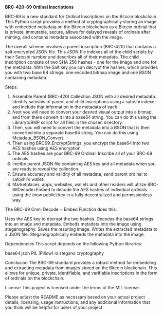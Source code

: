 **BRC-420-69 Ordinal Inscriptions**

BRC-69 is a new standard for Ordinal Inscriptions on the Bitcoin blockchain. This Python script provides a method of cryptographically storing an image with embedded metadata on the Bitcoin blockchain as a Bitcoin ordinal that is private, immutable, secure, allows for delayed reveals of ordinals after minting, and contains metadata associated with the image.

The overall scheme involves a parent inscription (BRC-420) that contains a salt-encrypted JSON file. This JSON file indexes all of the child scripts by their Satoshi number and describes all of their metadata. The child inscription consists of two SHA 256 hashes - one for the image and one for the metadata. With the Salt key you can decrypt the hashes, which provides you with two base 64 strings: one encoded bitmap image and one BSON containing metadata.  

Steps:

1. Assemble Parent (BRC-420) Collection JSON with all desired metadata. Identify satoshis of parent and child inscriptions using a satoshi indexer and include that information in the metadata of each.  
2. Next you will need to convert your desired visual output into a bitmap, and from there convert it into a base64 string. You can do this using the LibrarytoBMP script for all files in the chosen directory. 
3. Then, you will need to convert the metadata into a BSON that is then converted into a separate base64 string.  You can do this using Metadata_BSON_Convert.  
4. Then using BRC69_EncryptStrings, you encrypt the base64 into two AES hashes using AES encryption. 
5. The AES hashes are your BRC-69 Ordinal. Inscribe all of your BRC-69 ordinals. 
6. Incribe parent JSON file containing AES key and all metadata when you are ready to reveal the collection. 
7. Ensure accuracy and validity of all metadata, send parent ordinal to satoshi's wallet. 
8. Marketplaces, apps, websites, wallets and other readers will utilize BRC-69Decode+Embed to decode the AES hashes of individual ordinals using the (now public) key in a fully decentralized and permissionless way. 

The BRC-69 Omni Decode + Embed Function does this:

Uses the AES key to decrypt the two hashes. 
Decodes the base64 strings into an image and metadata.
Embeds metadata into the image using steganography.
Saves the resulting image. 
Writes the extracted metadata to a JSON file. 
Steganographically embeds the metadata into the image. 
  

Dependencies
This script depends on the following Python libraries:

base64
json
PIL (Pillow)
io
stegano
cryptography


Conclusion
The BRC-69 standard provides a robust method for embedding and extracting metadata from images stored on the Bitcoin blockchain. This allows for unique, private, identifiable, and verifiable inscriptions in the form of ordinals on the blockchain.

License
This project is licensed under the terms of the MIT license.

Please adjust the README as necessary based on your actual project details, licensing, usage instructions, and any additional information that you think will be helpful for users of your project.
